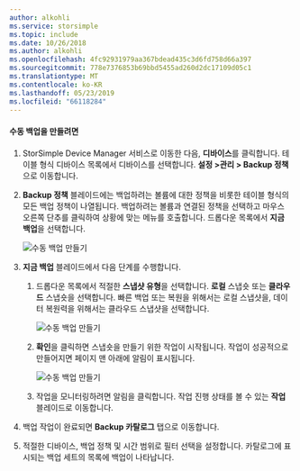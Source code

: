 ```yaml
---
author: alkohli
ms.service: storsimple
ms.topic: include
ms.date: 10/26/2018
ms.author: alkohli
ms.openlocfilehash: 4fc92931979aa367bdead435c3d6fd758d66a397
ms.sourcegitcommit: 778e7376853b69bbd5455ad260d2dc17109d05c1
ms.translationtype: MT
ms.contentlocale: ko-KR
ms.lasthandoff: 05/23/2019
ms.locfileid: "66118284"
---
```

#### <a name="to-create-a-manual-backup"></a>수동 백업을 만들려면

1. StorSimple Device Manager 서비스로 이동한 다음, **디바이스**를 클릭합니다. 테이블 형식 디바이스 목록에서 디바이스를 선택합니다. **설정 >관리 > Backup 정책**으로 이동합니다.

2. **Backup 정책** 블레이드에는 백업하려는 볼륨에 대한 정책을 비롯한 테이블 형식의 모든 백업 정책이 나열됩니다. 백업하려는 볼륨과 연결된 정책을 선택하고 마우스 오른쪽 단추를 클릭하여 상황에 맞는 메뉴를 호출합니다. 드롭다운 목록에서 **지금 백업**을 선택합니다.

    ![수동 백업 만들기](./media/storsimple-8000-create-manual-backup/createmanualbu1.png)

3. **지금 백업** 블레이드에서 다음 단계를 수행합니다.

    1. 드롭다운 목록에서 적절한 **스냅샷 유형**을 선택합니다. **로컬** 스냅숏 또는 **클라우드** 스냅숏을 선택합니다. 빠른 백업 또는 복원을 위해서는 로컬 스냅샷을, 데이터 복원력을 위해서는 클라우드 스냅샷을 선택합니다.

        ![수동 백업 만들기](./media/storsimple-8000-create-manual-backup/createmanualbu2.png)

    2. **확인**을 클릭하면 스냅숏을 만들기 위한 작업이 시작됩니다. 작업이 성공적으로 만들어지면 페이지 맨 아래에 알림이 표시됩니다.

        ![수동 백업 만들기](./media/storsimple-8000-create-manual-backup/createmanualbu4.png)

    3. 작업을 모니터링하려면 알림을 클릭합니다. 작업 진행 상태를 볼 수 있는 **작업** 블레이드로 이동합니다.


5. 백업 작업이 완료되면 **Backup 카탈로그** 탭으로 이동합니다.

6. 적절한 디바이스, 백업 정책 및 시간 범위로 필터 선택을 설정합니다. 카탈로그에 표시되는 백업 세트의 목록에 백업이 나타납니다.

